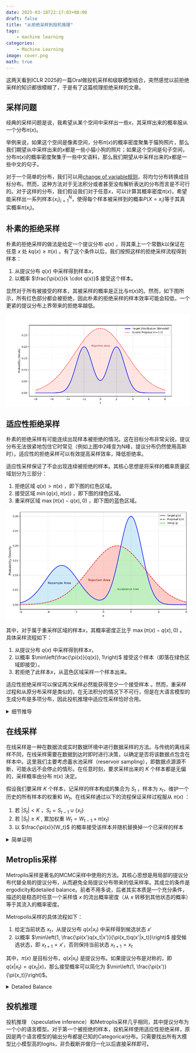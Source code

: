 ```yaml
---
date: 2025-03-18T22:17:03+08:00
draft: false
title: "从拒绝采样到投机推理"
tags:
    - machine learning
categories:
    - Machine Learning
image: cover.png
math: true
---
```


这两天看到ICLR 2025的一篇Oral做投机采样和级联模型结合，突然感觉以前拒绝采样的知识都很模糊了，于是有了这篇梳理拒绝采样的文章。

## 采样问题

经典的采样问题是说，我希望从某个空间中采样出一些$x$，其采样出来的概率服从一个分布$\pi(x)$。

举例来说，如果这个空间是像素空间，分布$\pi(x)$的概率密度聚集于猫狗照片，那么我们期望从中采样出来的$x$都是一些小猫小狗的照片；如果这个空间是句子空间，分布$\pi(x)$的概率密度聚集于一些中文语料，那么我们期望从中采样出来的$x$都是一些中文的句子。

对于一个简单的分布，我们可以用[change of variable规则](https://online.stat.psu.edu/stat414/lesson/22/22.2)，将均匀分布转换成目标分布。然而，这种方法对于无法积分或者甚至没有解析表达的分布而言是不可行的。对于这样的分布，我们假设我们对于任意$x$，可以计算其概率密度$\pi(x)$，希望能采样出一系列样本$\left\lbrace x_i\right\rbrace_{i=1}^N$，使得每个样本被采样到的概率$P\left(X=x_i\right)$等于其真实概率$\pi\left(x_i\right)$。

## 朴素的拒绝采样

朴素的拒绝采样的做法是给定一个提议分布 $q(x)$ ，将其乘上一个常数$k$以保证在任意 $x$ 处 $kq(x)\geq\pi(x)$ 。有了这个条件以后，我们按照这样的拒绝采样流程得到样本：

1. 从提议分布 $q(x)$ 中采样得到样本$x$，
2. 以概率 $\frac{\pi(x)}{k \cdot q(x)}$ 接受这个样本。

显然对于所有被接受的样本，其被采样的概率是正比与$\pi(x)$的。然而，如下图所示，所有红色部分都会被拒绝，因此朴素的拒绝采样的样本效率可能会较低，一个更紧的提议分布上界带来的拒绝率越低。

![Naive Rejection Sampling](naive_rej.png)

## 适应性拒绝采样

朴素的拒绝采样有可能连续出现样本被拒绝的情况。这在目标分布非常尖锐，提议分布无法很紧地包住它时常见（例如上图中2峰变为N峰，提议分布仍然使用高斯时）。适应性的拒绝采样可以有效提高采样效率，降低拒绝率。

适应性采样保证了不会出现连续被拒绝的样本。其核心思想是将采样的概率质量区域划分为三部分：

1. 拒绝区域 $q(x)>\pi(x)$ ，即下图的红色区域。
2. 接受区域 $\min(q(x), \pi(x))$ ，即下图的绿色区域。
3. 重采样区域 $\max(\pi(x) - q(x), 0)$ ，即下图的蓝色区域。

![Adaptive Rejection Sampling](adaptive_rej.png)

其中，对于属于重采样区域的样本$x$，其概率密度正比于 $\max(\pi(x) - q(x), 0)$ 。具体采样流程如下：

1. 从提议分布 $q(x)$ 中采样得到样本$x$，
2. 以概率 $\min\left(\frac{\pi(x)}{q(x)}, 1\right)$ 接受这个样本（即落在绿色区域即接受）。
3. 若拒绝了此样本$x$，从蓝色区域采样一个样本出来。

适应性拒绝采样可以保证两次采样必然能获得至少一个接受样本 。然而，重采样过程和从原分布采样是类似的，在无法积分的情况下不可行，但是在大语言模型的生成分布是多项分布，因此投机推理中适应性采样恰好合用。

<details>

<summary>细节推导</summary>

分情况讨论。

记第一次采样的样本为 $x$ ，若 $q(x) > \pi(x)$ ，且最终 $x$ 被接受，这时和经典拒绝采样等价。

若 $q(x) > \pi(x)$ 且最终 $x$ 被拒绝，这时会在 $S=\lbrace x | \pi(x) > q(x)\rbrace$区域采样，记此时采样的样本为 $x'$ 。则样本被采样到的概率质量 $P(X=x') = \frac{\pi(x) - q(x)}{Resample Area}$ , 最关键的部分是需要知道上图中蓝色部分和红色部分的概率面积是相等的，都等于 $1-\text{Acceptance Area}$ 。因此重采样到 $x'$ 的概率是 $\pi(x') - q(x')$。再加上一开始如果采样到 $S$ 时直接接受，概率为 $q(x')$，因此在 $S$ 区域的采样概率也为 $\pi(x)$ 。

</details>

## 在线采样

在线采样是一种在数据流或实时数据环境中进行数据采样的方法。与传统的离线采样不同，在线采样需要在数据到达时即时进行决策，以确定是否将该数据点包含在样本中。这里我们主要考虑蓄水池采样（reservoir sampling），即数据点源源不断，可能永远不会停止的情形。在任意时刻，要求采样出来的 $K$ 个样本都是无偏的，采样概率由分布 $\pi(x)$ 决定。

假设我们要采样 $K$ 个样本，记采样的样本构成的集合为 $S_t$ ，样本为 $x_t$，维护一个历史的所有样本的权重和 $W_t$。在线采样通过以下的流程保证采样过程服从 $\pi(x)$ ：

1. 若 $|S_t| < K$ ，$S_t = S_{t-1} \cup \lbrace x_t \rbrace$
2. 若 $|S_t| \geq K$ , 累加权重 $W_t=W_{t-1}+\pi(x_t)$
3. 以 $\frac{\pi(x)}{W_t}$ 的概率接受该样本并随机替换掉一个已采样的样本

<details>
<summary>简单证明</summary>

假设在 $t-1$ 时刻是无偏采样，对任意一个样本 $x_i$ ，其采样的概率都是 $\frac{\pi(x_i)}{W_{t-1}}$ ，那么在 $t$ 时刻，旧元素的保留概率为

$$
P(x_i \in S_t) = P(x_i \in S_{t-1}) \cdot \left[ 1 - \frac{\pi(x_i)}{W_t}\cdot \frac{1}{K} \cdot K \right] = \frac{\pi(x_i)}{W_{t-1}} \cdot \frac{W_t - \pi(x_i)}{W_t} = \frac{\pi(x_i)}{W_t}
$$

等于新元素被保留的概率，因此 $t$ 时刻也是无偏的采样。

</details>

## Metroplis采样

Metroplis采样是著名的MCMC采样中使用的方法。其核心思想是用局部的提议分布代替全局的提议分布，从而避免全局提议分布带来的低采样率。其成立的条件是ergodicity和detailed balance。前者不用多说，后者其实本质是一个充分条件，描述的是稳态时任意一个采样值 $x$ 的流出概率密度（从 $x$ 转移到其他状态的概率）等于其流入的概率密度。

Metropolis采样的具体流程如下：

1. 给定当前状态 $x_t$，从提议分布 $q(x|x_t)$ 中采样得到候选状态 $x'$
2. 以概率 $\min\left(1, \frac{\pi(x')q(x_t|x')}{\pi(x_t)q(x'|x_t)}\right)$ 接受候选状态，即 $x_{t+1} = x'$，否则保持当前状态 $x_{t+1} = x_t$

其中，$\pi(x)$ 是目标分布，$q(x|x_t)$ 是提议分布。如果提议分布是对称的，即 $q(x|x_t) = q(x_t|x)$，那么接受概率可以简化为 $\min\left(1, \frac{\pi(x')}{\pi(x_t)}\right)$。

<details>
<summary>Detailed Balance</summary>

Metroplis采样基于局部的稳态（detailed balance），要求从任意一个状态流出的概率质量等于流入该状态的概率质量。记当前状态为 $x_t$ ，转移到 $x'$ 的接收概率为 $\alpha(x'|x_t) = \min\left(1, \frac{\pi(x')q(x_t|x')}{\pi(x_t)q(x'|x_t)}\right)$ ，那么总有

$$
\pi(x_t)q(x'|x_t)\alpha(x'|x_t) = \pi(x')q(x_t|x')\alpha(x_t|x')
$$

原因是 $\alpha(x'|x_t)$ 和 $\alpha(x_t|x')$ 总是一个为1，另一个不为1。在这种情况下，假设在 $t$ 时刻已经达到了目标分布，即 $P(X_t=x)\pi(x)$ ，那么在 $t+1$ 时刻我们希望仍然保证是目标分布。

由于对于任意状态$x'$，其概率质量来自两部分：

- 从其他状态$x_t$转移过来的概率
- 保持在原状态的概率

因此有

$$
\begin{align}
P(X_{t+1}=x') &= \sum_{x_t}\pi(x_t)\cdot q(x'|x_t) \cdot \alpha(x'|x_t)
    + \pi(x')\cdot \left(\sum_{x_t}q(x_t|x')\cdot [1 - \alpha(x_t|x')]\right) \notag \\
&= \sum_{x_t}\pi(x')q(x_t|x')\alpha(x_t|x')
    + \pi(x')\sum_{x_t}q(x_t|x')
    - \pi(x')\sum_{x_t}q(x_t|x')\alpha(x_t|x') \notag \\
&= \pi(x') \notag

\end{align}
$$

</details>

## 投机推理

投机推理 （speculative inference）和Metroplis采样几乎相同，其中提议分布为一个小的语言模型。对于第一个被拒绝的样本，投机采样使用适应性拒绝采样，原因是两个语言模型的输出分布都是已知的Categorical分布。只需要找出所有大模型比小模型高的logits，非负截断并做归一化以后直接采样即可。
